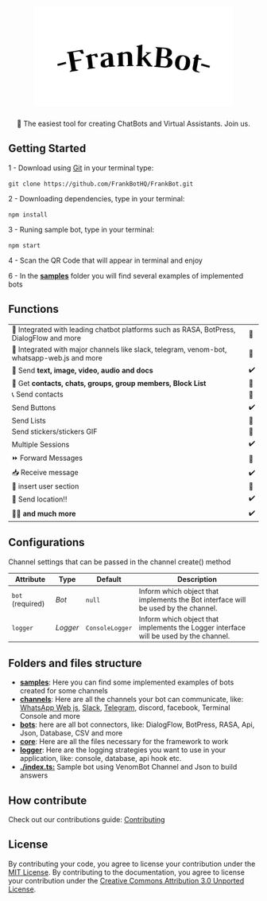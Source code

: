 <h1 align="center">
<img src="https://github.com/FrankBotHQ/brands/blob/main/frankbot/FrankBot-500x250.png" width="400" alt="FrankBot">
</h1>
<p align="center">🎃 The easiest tool for creating ChatBots and Virtual Assistants. Join us.</p>

## Getting Started

1 - Download using [Git](https://git-scm.com/) in your terminal type:<br>

`git clone https://github.com/FrankBotHQ/FrankBot.git`

2 - Downloading dependencies, type in your terminal: <br>

`npm install` <br>

3 - Runing sample bot, type in your terminal: <br>

`npm start` <br>

4 - Scan the QR Code that will appear in terminal and enjoy

6 - In the **[samples](https://github.com/FrankBotHQ/FrankBot/tree/main/samples)** folder you will find several examples of implemented bots

## Functions

|                                                                                             |     |
| ------------------------------------------------------------------------------------------- | --- |
| 🤖 Integrated with leading chatbot platforms such as RASA, BotPress, DialogFlow and more    | 🚧  |
| 🐙 Integrated with major channels like slack, telegram, venom-bot, whatsapp-web.js and more | 🚧  |
| 📁 Send **text, image, video, audio and docs**                                              | ✔️  |
| 👥 Get **contacts, chats, groups, group members, Block List**                               | 🚧  |
| 📞 Send contacts                                                                            | 🚧  |
| Send Buttons                                                                                | ✔️  |
| Send Lists                                                                                  | 🚧  |
| Send stickers/stickers GIF                                                                  | 🚧  |
| Multiple Sessions                                                                           | ✔️  |
| ⏩ Forward Messages                                                                         | 🚧  |
| 📥 Receive message                                                                          | ✔️  |
| 👤 insert user section                                                                      | 🚧  |
| 📍 Send location!!                                                                          | ✔️  |
| 🎃🎃 **and much more**                                                                      | ✔️  |

## Configurations

Channel settings that can be passed in the channel create() method

| Attribute        | Type     | Default         | Description                                                                           |
| ---------------- | -------- | --------------- | ------------------------------------------------------------------------------------- |
| `bot` (required) | _Bot_    | `null`          | Inform which object that implements the Bot interface will be used by the channel.    |
| `logger`         | _Logger_ | `ConsoleLogger` | Inform which object that implements the Logger interface will be used by the channel. |

## Folders and files structure

- **[samples](https://github.com/FrankBotHQ/FrankBot/tree/main/samples)**: Here you can find some implemented examples of bots created for some channels
- **[channels](https://github.com/FrankBotHQ/FrankBot/tree/main/channels)**: Here are all the channels your bot can communicate, like: [WhatsApp Web js](https://github.com/pedroslopez/whatsapp-web.js/), [Slack](https://slack.com/), [Telegram](https://web.telegram.org/), discord, facebook, Terminal Console and more
- **[bots](https://github.com/FrankBotHQ/FrankBot/tree/main/bots)**: here are all bot connectors, like: DialogFlow, BotPress, RASA, Api, Json, Database, CSV and more
- **[core](https://github.com/FrankBotHQ/FrankBot/tree/main/core)**: Here are all the files necessary for the framework to work
- **[logger](https://github.com/FrankBotHQ/FrankBot/tree/main/logger)**: Here are the logging strategies you want to use in your application, like: console, database, api hook etc.
- **[./index.ts:](https://github.com/FrankBotHQ/FrankBot/blob/main/index.ts)** Sample bot using VenomBot Channel and Json to build answers

## How contribute

Check out our contributions guide: [Contributing](CONTRIBUTING.md)

## License

By contributing your code, you agree to license your contribution under the [MIT License](LICENSE).
By contributing to the documentation, you agree to license your contribution under the [Creative Commons Attribution 3.0 Unported License](https://creativecommons.org/licenses/by/3.0/).
